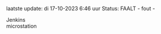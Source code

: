 laatste update: 
di 17-10-2023  6:46   uur 
Status: FAALT - fout - 
<div class="service R">Jenkins</div><div class="service Y">microstation</div>